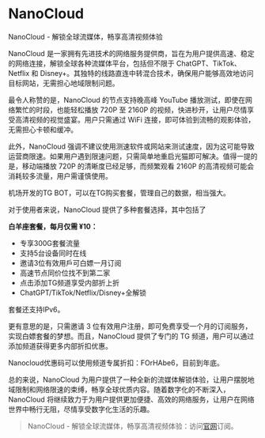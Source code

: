 # NanoCloud
NanoCloud - 解锁全球流媒体，畅享高清视频体验

NanoCloud 是一家拥有先进技术的网络服务提供商，旨在为用户提供高速、稳定的网络连接，解锁全球各种流媒体平台，包括但不限于 ChatGPT、TikTok、Netflix 和 Disney+。其独特的线路直连中转混合技术，确保用户能够高效地访问目标网站，无需担心地域限制问题。

最令人称赞的是，NanoCloud 的节点支持晚高峰 YouTube 播放测试，即使在网络繁忙的时段，也能轻松播放 720P 至 2160P 的视频，快进秒开，让用户尽情享受高清视频的视觉盛宴。用户只需通过 WiFi 连接，即可体验到流畅的观影体验，无需担心卡顿和缓冲。

此外，NanoCloud 强调不建议使用测速软件或网站来测试速度，因为这可能导致运营商限速。如果用户遇到限速问题，只需简单地重启光猫即可解决。值得一提的是，移动端播放 720P 的清晰度已经足够，而频繁观看 2160P 的高清视频可能会消耗较多流量，用户需谨慎使用。

机场开发的TG BOT，可以在TG购买套餐，管理自己的数据，相当强大。

对于使用者来说，NanoCloud 提供了多种套餐选择，其中包括了

**白羊座套餐，每月仅需 ¥10：**

*   专享300G套餐流量
*   支持5台设备同时在线
*   邀请3位有效用戶可白嫖一月订阅
*   高速节点同价位找不到第二家
*   点击添加TG频道享受内部折上折
*   ChatGPT/TikTok/Netflix/Disney+全解锁

套餐还支持IPv6。

更有意思的是，只需邀请 3 位有效用户注册，即可免费享受一个月的订阅服务，实现白嫖套餐的梦想。而且，NanoCloud 提供了专门的 TG 频道，用户可以通过添加频道获得更多内部折扣优惠。

Nanocloud优惠码可以使用频道专属折扣：FOrHAbe6，目前到年底。

总的来说，NanoCloud 为用户提供了一种全新的流媒体解锁体验，让用户摆脱地域限制和网络限速的束缚，畅享全球优质内容。随着数字化的不断深入，NanoCloud 将继续致力于为用户提供更加便捷、高效的网络服务，让用户在网络世界中畅行无阻，尽情享受数字化生活的乐趣。

> NanoCloud - 解锁全球流媒体，畅享高清视频体验：访问[官网](https://jump.p6p.net/109)订阅。
